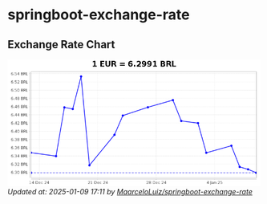 # springboot-exchange-rate

<!-- EXCHANGE-RATE-START -->
## Exchange Rate Chart

![Exchange Rate Chart](charts/chart.png)*Updated at: 2025-01-09 17:11 by [MaarceloLuiz/springboot-exchange-rate](https://github.com/MaarceloLuiz/springboot-exchange-rate)*


<!-- EXCHANGE-RATE-END -->